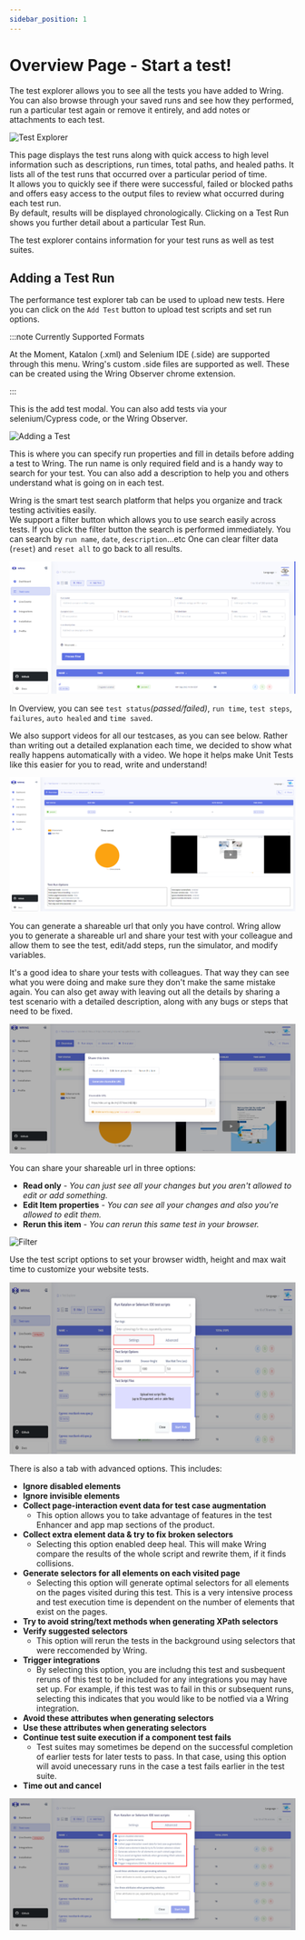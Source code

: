 ```yaml
---
sidebar_position: 1
---
```


# Overview Page - Start a test!

The test explorer allows you to see all the tests you have added to Wring. You can also browse through your saved runs and see how they performed, run a particular test again or remove it entirely, and add notes or attachments to each test.

![Test Explorer](/img/Test-Explorer.png)

This page displays the test runs along with quick access to high level information such as descriptions, run times, total paths, and healed paths. 
It lists all of the test runs that occurred over a particular period of time.                                                                    
It allows you to quickly see if there were successful, failed or blocked paths and offers easy access to the output files to review what occurred during each test run.                                                    
By default, results will be displayed chronologically. Clicking on a Test Run shows you further detail about a particular Test Run.

The test explorer contains information for your test runs as well as test suites.

## Adding a Test Run

The performance test explorer tab can be used to upload new tests. Here you can click on the `Add Test` button to upload test scripts and set run options.

:::note Currently Supported Formats 

At the Moment, Katalon (.xml) and Selenium IDE (.side) are supported through this menu. Wring's custom .side files are supported as well. These can be created using the Wring Observer chrome extension.

:::

This is the add test modal. You can also add tests via your selenium/Cypress code, or the Wring Observer.

![Adding a Test](/img/Add-Test.png)

This is where you can specify run properties and fill in details before adding a test to Wring. The run name is only required field and is a handy way to search for your test. You can also add a description to help you and others understand what is going on in each test. 


Wring is the smart test search platform that helps you organize and track testing activities easily.                                                  
We support a filter button which allows you to use search easily across tests. If you click the filter button the search is performed immediately. You can search by `run name`, `date`, `description`...etc
One can clear filter data (`reset`) and `reset all` to go back to all results.

![Filter](/img/Filter.png)

In Overview, you can see `test status`*(passed/failed)*, `run time`, `test steps`, `failures`, `auto healed` and `time saved`. 

We also support videos for all our testcases, as you can see below. Rather than writing out a detailed explanation each time, we decided to show what really happens automatically with a video. We hope it helps make Unit Tests like this easier for you to read, write and understand!

![Filter](/img/overview.png)

You can generate a shareable url that only you have control. Wring allow you to generate a shareable url and share your test with your colleague and allow them to see the test, edit/add steps, run the simulator, and modify variables. 

It's a good idea to share your tests with colleagues. That way they can see what you were doing and make sure they don't make the same mistake again. You can also get away with leaving out all the details by sharing a test scenario with a detailed description, along with any bugs or steps that need to be fixed.

![Filter](/img/share.png)

You can share your shareable url in three options: 

- **Read only** - *You can just see all your changes but you aren't allowed to edit or add something.*
- **Edit Item properties** - *You can see all your changes and also you're allowed to edit them.*
- **Rerun this item** - *You can rerun this same test in your browser.*

![Filter](/img/share.gif)

Use the test script options to set your browser width, height and max wait time to customize your website tests.

![Adding a Test](/img/setting.png)

There is also a tab with advanced options. This includes: 

- **Ignore disabled elements**
- **Ignore invisible elements**
- **Collect page-interaction event data for test case augmentation**
  - This option allows you to take advantage of features in the test Enhancer and app map sections of the product.
- **Collect extra element data & try to fix broken selectors**
  - Selecting this option enabled deep heal. This will make Wring compare the results of the whole script and rewrite them, if it finds collisions.
- **Generate selectors for all elements on each visited page**
  - Selecting this option will generate optimal selectors for all elements on the pages visited during this test. This is a very intensive process and test execution time is dependent on the number of elements that exist on the pages.
- **Try to avoid string/text methods when generating XPath selectors**
- **Verify suggested selectors**
  - This option will rerun the tests in the background using selectors that were reccomended by Wring.
- **Trigger integrations**
  - By selecting this option, you are includng this test and susbequent reruns of this test to be included for any integrations you may have set up. For example, if this test was to fail in this or subsequent runs, selecting this indicates that you would like to be notfied via a Wring integration.
- **Avoid these attributes when generating selectors**
- **Use these attributes when generating selectors**
- **Continue test suite execution if a component test fails**
  - Test suites may sometimes be depend on the successful completion of earlier tests for later tests to pass. In that case, using this option will avoid unecessary runs in the case a test fails earlier in the test suite.
- **Time out and cancel**

![Adding a Test](/img/advancedd.png)



